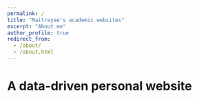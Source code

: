 ```yaml
---
permalink: /
title: "Maitreyee's academic websites"
excerpt: "About me"
author_profile: true
redirect_from: 
  - /about/
  - /about.html
---
```

A data-driven personal website
======
